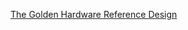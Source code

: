 [The Golden Hardware Reference Design](https://github.com/ArrowElectronics/Agilex-5/wiki/The-Golden-Hardware-Reference-Design)
